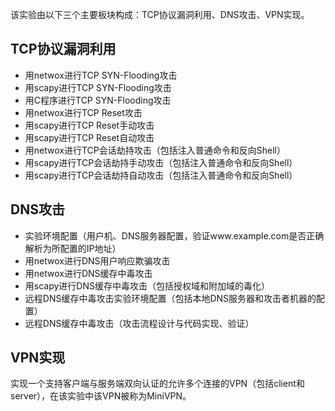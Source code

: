 该实验由以下三个主要板块构成：TCP协议漏洞利用、DNS攻击、VPN实现。

## TCP协议漏洞利用

+ 用netwox进行TCP SYN-Flooding攻击
+ 用scapy进行TCP SYN-Flooding攻击
+ 用C程序进行TCP SYN-Flooding攻击
+ 用netwox进行TCP Reset攻击
+ 用scapy进行TCP Reset手动攻击
+ 用scapy进行TCP Reset自动攻击
+ 用netwox进行TCP会话劫持攻击（包括注入普通命令和反向Shell）
+ 用scapy进行TCP会话劫持手动攻击（包括注入普通命令和反向Shell）
+ 用scapy进行TCP会话劫持自动攻击（包括注入普通命令和反向Shell）

## DNS攻击

+ 实验环境配置（用户机、DNS服务器配置，验证www.example.com是否正确解析为所配置的IP地址）
+ 用netwox进行DNS用户响应欺骗攻击
+ 用netwox进行DNS缓存中毒攻击
+ 用scapy进行DNS缓存中毒攻击（包括授权域和附加域的毒化）
+ 远程DNS缓存中毒攻击实验环境配置（包括本地DNS服务器和攻击者机器的配置）
+ 远程DNS缓存中毒攻击（攻击流程设计与代码实现、验证）

## VPN实现

实现一个支持客户端与服务端双向认证的允许多个连接的VPN（包括client和server），在该实验中该VPN被称为MiniVPN。